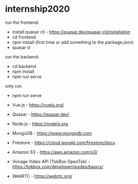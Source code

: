 # internship2020

run the frontend:
- install quasar cli - https://quasar.dev/quasar-cli/installation
- cd frontend
- npm install (first time or add something to the package.json)
- quasar d

run the backend:
- cd backend
- npm install
- npm run serve

only run
- npm run serve

- Vue.js - https://vuejs.org/
- Quasar - https://quasar.dev/
- Node.js - https://nodejs.org
- MongoDB - https://www.mongodb.com
- Firestore - https://cloud.google.com/firestore/docs
- Amazon S3 - https://aws.amazon.com/s3/
- Vonage Video API (TokBox OpenTok) - https://tokbox.com/developer/guides/basics/
- WebRTC - https://webrtc.org/
